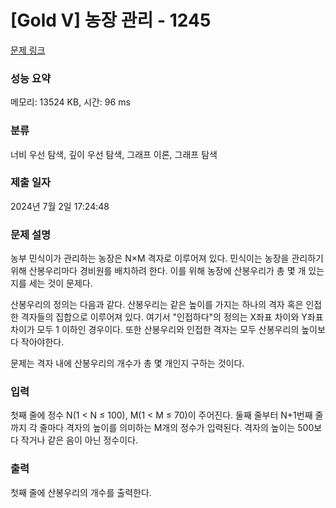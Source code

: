 # [Gold V] 농장 관리 - 1245 

[문제 링크](https://www.acmicpc.net/problem/1245) 

### 성능 요약

메모리: 13524 KB, 시간: 96 ms

### 분류

너비 우선 탐색, 깊이 우선 탐색, 그래프 이론, 그래프 탐색

### 제출 일자

2024년 7월 2일 17:24:48

### 문제 설명

<p>농부 민식이가 관리하는 농장은 N×M 격자로 이루어져 있다. 민식이는 농장을 관리하기 위해 산봉우리마다 경비원를 배치하려 한다. 이를 위해 농장에 산봉우리가 총 몇 개 있는지를 세는 것이 문제다.</p>

<p>산봉우리의 정의는 다음과 같다. 산봉우리는 같은 높이를 가지는 하나의 격자 혹은 인접한 격자들의 집합으로 이루어져 있다. 여기서 "인접하다"의 정의는 X좌표 차이와 Y좌표 차이가 모두 1 이하인 경우이다. 또한 산봉우리와 인접한 격자는 모두 산봉우리의 높이보다 작아야한다.</p>

<p>문제는 격자 내에 산봉우리의 개수가 총 몇 개인지 구하는 것이다.</p>

### 입력 

 <p>첫째 줄에 정수 N(1 < N ≤ 100), M(1 < M ≤ 70)이 주어진다. 둘째 줄부터 N+1번째 줄까지 각 줄마다 격자의 높이를 의미하는 M개의 정수가 입력된다. 격자의 높이는 500보다 작거나 같은 음이 아닌 정수이다.</p>

### 출력 

 <p>첫째 줄에 산봉우리의 개수를 출력한다.</p>

